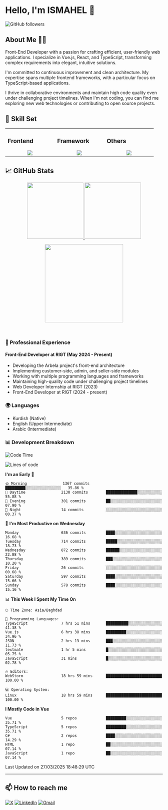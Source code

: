 # Hello, I'm ISMAHEL 👋 
![GitHub followers](https://img.shields.io/github/followers/ismahelZero) 

## About Me 👨‍💻
Front-End Developer with a passion for crafting efficient, user-friendly web applications. I specialize in Vue.js, React, and TypeScript, transforming complex requirements into elegant, intuitive solutions.

I'm committed to continuous improvement and clean architecture. My expertise spans multiple frontend frameworks, with a particular focus on TypeScript-based applications.

I thrive in collaborative environments and maintain high code quality even under challenging project timelines. When I'm not coding, you can find me exploring new web technologies or contributing to open source projects.

## 💼 Skill Set

<table><tr><td valign="top" width="25%">

### Frontend  
<a href="https://github.com/ismahelZero">
<div align="center">  
       <img src="https://skillicons.dev/icons?i=html,css,bootstrap,tailwind,js,ts&perline=4" /> 
</div>
</a>
 </td><td valign="top" width="25%">
        
### Framework
<a href="https://github.com/ismahelZero">
<div align="center">
       <img src="https://skillicons.dev/icons?i=vuejs,nuxtjs,react&perline=4" /> 
</div>
</a>

</td><td valign="top" width="25%">
  
### Others
<a href="https://github.com/ismahelZero">
<div align="center">
       <img src="https://skillicons.dev/icons?i=git,github,npm,figma,vscode,webstorm,discord,vscodeqt&perline=4" /> 
</div>
</a>
</td>
</tr></table>


## 📈 GitHub Stats
<p align="center">
    <a href="https://github.com/ismahelZero">
        <img height="180em" src="https://github-readme-stats-git-masterrstaa-rickstaa.vercel.app/api?username=ismahelZero&show_icons=true&theme=highcontrast&include_all_commits=true&count_private=true&hide_border=true"/>
        <img height="180em" src="https://github-readme-stats-eight-theta.vercel.app/api/top-langs/?username=ismahelZero&langs_count=12&layout=compact&langs_count=8&theme=highcontrast&include_all_commits=true&count_private=true&hide_border=true" />
    </a>
</p>
<!-- Activity Graph -->
<p align="center">
  <a href="https://github.com/ismahelZero">
    <img height=250 src="https://github-readme-activity-graph.vercel.app/graph?username=ismahelZero&bg_color=282c34&color=FDFD96&line=FDFD96&point=FFFFFF&area_color=79FE96&border_radius=24.5&title_color=FDFD96&border_radius=20px"/>
  </a> 
</p>

<br>

### 💼 Professional Experience
#### Front-End Developer at RIGT (May 2024 - Present)
- Developing the Arbela project's front-end architecture
- Implementing customer-side, admin, and seller-side modules
- Working with multiple programming languages and frameworks
- Maintaining high-quality code under challenging project timelines
- Web Developer Internship at RIGT (2023)
- Front-End Developer at RIGT (2024 - present)

### 🌍 Languages
- Kurdish (Native)
- English (Upper Intermediate)
- Arabic (Intermediate)

### 📊 Development Breakdown
<!--START_SECTION:waka-->
![Code Time](http://img.shields.io/badge/Code%20Time-877%20hrs%2035%20mins-blue)

![Lines of code](https://img.shields.io/badge/From%20Hello%20World%20I%27ve%20Written-4.7%20million%20lines%20of%20code-blue)

**I'm an Early 🐤** 

```text
🌞 Morning                1367 commits        █████████░░░░░░░░░░░░░░░░   35.86 % 
🌆 Daytime                2130 commits        ██████████████░░░░░░░░░░░   55.88 % 
🌃 Evening                301 commits         ██░░░░░░░░░░░░░░░░░░░░░░░   07.90 % 
🌙 Night                  14 commits          ░░░░░░░░░░░░░░░░░░░░░░░░░   00.37 % 
```
📅 **I'm Most Productive on Wednesday** 

```text
Monday                   636 commits         ████░░░░░░░░░░░░░░░░░░░░░   16.68 % 
Tuesday                  714 commits         █████░░░░░░░░░░░░░░░░░░░░   18.73 % 
Wednesday                872 commits         ██████░░░░░░░░░░░░░░░░░░░   22.88 % 
Thursday                 389 commits         ███░░░░░░░░░░░░░░░░░░░░░░   10.20 % 
Friday                   26 commits          ░░░░░░░░░░░░░░░░░░░░░░░░░   00.68 % 
Saturday                 597 commits         ████░░░░░░░░░░░░░░░░░░░░░   15.66 % 
Sunday                   578 commits         ████░░░░░░░░░░░░░░░░░░░░░   15.16 % 
```


📊 **This Week I Spent My Time On** 

```text
🕑︎ Time Zone: Asia/Baghdad

💬 Programming Languages: 
TypeScript               7 hrs 51 mins       ██████████░░░░░░░░░░░░░░░   41.38 % 
Vue.js                   6 hrs 38 mins       █████████░░░░░░░░░░░░░░░░   34.96 % 
JSON                     2 hrs 13 mins       ███░░░░░░░░░░░░░░░░░░░░░░   11.73 % 
textmate                 1 hr 5 mins         █░░░░░░░░░░░░░░░░░░░░░░░░   05.75 % 
JavaScript               31 mins             █░░░░░░░░░░░░░░░░░░░░░░░░   02.78 % 

🔥 Editors: 
WebStorm                 18 hrs 59 mins      █████████████████████████   100.00 % 

💻 Operating System: 
Linux                    18 hrs 59 mins      █████████████████████████   100.00 % 
```

**I Mostly Code in Vue** 

```text
Vue                      5 repos             █████████░░░░░░░░░░░░░░░░   35.71 % 
TypeScript               5 repos             █████████░░░░░░░░░░░░░░░░   35.71 % 
C#                       2 repos             ████░░░░░░░░░░░░░░░░░░░░░   14.29 % 
HTML                     1 repo              ██░░░░░░░░░░░░░░░░░░░░░░░   07.14 % 
JavaScript               1 repo              ██░░░░░░░░░░░░░░░░░░░░░░░   07.14 % 
```




 Last Updated on 27/03/2025 18:48:29 UTC
<!--END_SECTION:waka-->

---
## 📫 How to reach me
[![X](https://img.shields.io/badge/X-informational?style=for-the-badge&logo=X&logoColor=white)](https://www.twitter.com/ismahel_zero/)
[![LinkedIn](https://img.shields.io/badge/LinkedIn-0077B5?style=for-the-badge&logo=linkedin&logoColor=white)](https://linkedin.com/in/ismahel-zero-1053b4228)
[![Gmail](https://img.shields.io/badge/Gmail-informational?style=for-the-badge&color=EA4335&logo=gmail&logoColor=white)](mailto:ismahel.zero94@gmail.com?subject=Hey!)
